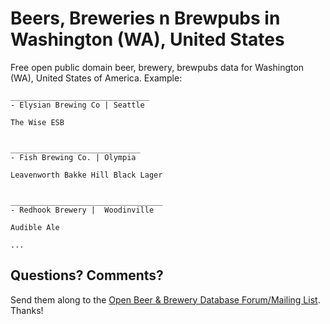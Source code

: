 # Beers, Breweries n Brewpubs in Washington (WA), United States

Free open public domain beer, brewery, brewpubs data for Washington (WA), United States of America. Example:


~~~
_______________________________
- Elysian Brewing Co | Seattle

The Wise ESB


_____________________________
- Fish Brewing Co. | Olympia

Leavenworth Bakke Hill Black Lager


__________________________________
- Redhook Brewery |  Woodinville

Audible Ale 

...
~~~



## Questions? Comments?

Send them along to the
[Open Beer & Brewery Database Forum/Mailing List](http://groups.google.com/group/beerdb).
Thanks!
